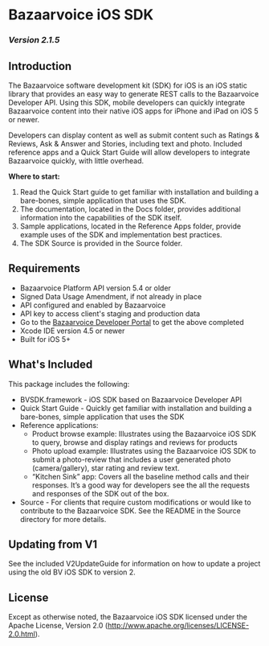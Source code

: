 # Bazaarvoice iOS SDK 
### *Version 2.1.5*

## Introduction
The Bazaarvoice software development kit (SDK) for iOS is an iOS static library that provides an easy way to generate REST calls to the Bazaarvoice Developer API. Using this SDK, mobile developers can quickly integrate Bazaarvoice content into their native iOS apps for iPhone and iPad on iOS 5 or newer.

Developers can display content as well as submit content such as Ratings & Reviews, Ask & Answer and Stories, including text and photo. Included reference apps and a Quick Start Guide will allow developers to integrate Bazaarvoice quickly, with little overhead.

**Where to start:**
 1. Read the Quick Start guide to get familiar with installation and building a bare-bones, simple application that uses the SDK.
 2. The documentation, located in the Docs folder, provides additional information into the capabilities of the SDK itself.
 3. Sample applications, located in the Reference Apps folder, provide example uses of the SDK and implementation best practices.
 4. The SDK Source is provided in the Source folder.

## Requirements
* Bazaarvoice Platform API version 5.4 or older
 * Signed Data Usage Amendment, if not already in place
 * API configured and enabled by Bazaarvoice
 * API key to access client's staging and production data
 * Go to the [Bazaarvoice Developer Portal](http://developer.bazaarvoice.com) to get the above completed
* Xcode IDE version 4.5 or newer
* Built for iOS 5+

## What's Included
This package includes the following:

* BVSDK.framework - iOS SDK based on Bazaarvoice Developer API
* Quick Start Guide - Quickly get familiar with installation and building a bare-bones, simple application that uses the SDK
* Reference applications:
    * Product browse example: Illustrates using the Bazaarvoice iOS SDK to query, browse and display ratings and reviews for products
    * Photo upload example: Illustrates using the Bazaarvoice iOS SDK to submit a photo-review that includes a user generated photo (camera/gallery), star rating and review text.
    * “Kitchen Sink” app: Covers all the baseline method calls and their responses. It’s a good way for developers see the all the requests and responses of the SDK out of the box.
* Source - For clients that require custom modifications or would like to contribute to the Bazaarvoice SDK.  See the README in the Source directory for more details.

## Updating from V1
See the included V2UpdateGuide for information on how to update a project using the old BV iOS SDK to version 2.


## License
Except as otherwise noted, the Bazaarvoice iOS SDK licensed under the Apache License, Version 2.0 (http://www.apache.org/licenses/LICENSE-2.0.html).
